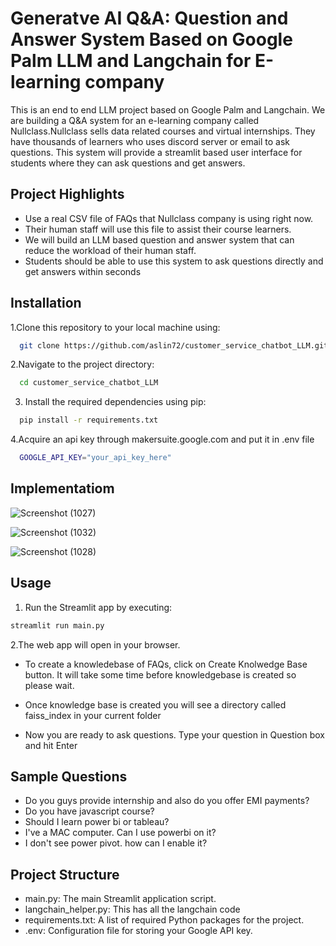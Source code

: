 
# Generatve AI Q&A: Question and Answer System Based on Google Palm LLM and Langchain for E-learning company  

This is an end to end LLM project based on Google Palm and Langchain. We are building a Q&A system for an e-learning company called Nullclass.Nullclass sells data related courses and virtual internships. They have thousands of learners who uses discord server or email to ask questions. This system will provide a streamlit based user interface for students where they can ask questions and get answers. 


## Project Highlights

- Use a real CSV file of FAQs that Nullclass company is using right now. 
- Their human staff will use this file to assist their course learners.
- We will build an LLM based question and answer system that can reduce the workload of their human staff.
- Students should be able to use this system to ask questions directly and get answers within seconds



## Installation

1.Clone this repository to your local machine using:

```bash
  git clone https://github.com/aslin72/customer_service_chatbot_LLM.git
```
2.Navigate to the project directory:

```bash
  cd customer_service_chatbot_LLM
```
3. Install the required dependencies using pip:

```bash
  pip install -r requirements.txt
```
4.Acquire an api key through makersuite.google.com and put it in .env file

```bash
  GOOGLE_API_KEY="your_api_key_here"
```

## Implementatiom

![Screenshot (1027)](https://github.com/user-attachments/assets/b93eef39-bed5-469b-9c39-0683583dd961)

![Screenshot (1032)](https://github.com/user-attachments/assets/51711347-cf3e-4423-b080-4946ba1ea39a)

![Screenshot (1028)](https://github.com/user-attachments/assets/e54bb4e7-f026-40ef-89c4-7c74decf3122)





## Usage

1. Run the Streamlit app by executing:
```bash
streamlit run main.py

```

2.The web app will open in your browser.

- To create a knowledebase of FAQs, click on Create Knolwedge Base button. It will take some time before knowledgebase is created so please wait.

- Once knowledge base is created you will see a directory called faiss_index in your current folder

- Now you are ready to ask questions. Type your question in Question box and hit Enter

## Sample Questions
  - Do you guys provide internship and also do you offer EMI payments?
  - Do you have javascript course?
  - Should I learn power bi or tableau?
  - I've a MAC computer. Can I use powerbi on it?
  - I don't see power pivot. how can I enable it?

## Project Structure

- main.py: The main Streamlit application script.
- langchain_helper.py: This has all the langchain code
- requirements.txt: A list of required Python packages for the project.
- .env: Configuration file for storing your Google API key.

